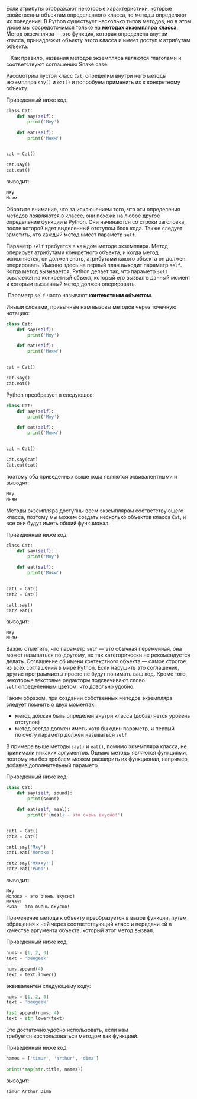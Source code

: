 

Если атрибуты отображают некоторые характеристики, которые свойственны объектам определенного класса, то методы определяют их поведение. В Python существует несколько типов методов, но в этом уроке мы сосредоточимся только на **методах экземпляра класса**. Метод экземпляра — это функция, которая определена внутри класса, принадлежит объекту этого класса и имеет доступ к атрибутам объекта.

   Как правило, названия методов экземпляра являются глаголами и соответствуют соглашению Snake case.

Рассмотрим пустой класс `Cat`, определим внутри него методы экземпляра `say()` и `eat()` и попробуем применить их к конкретному объекту.

Приведенный ниже код:

```python
​class Cat:
    def say(self):
        print('Мяу')

    def eat(self):
        print('Мням')


cat = Cat()

cat.say()
cat.eat()
```

выводит:

```python
Мяу
Мням
```

Обратите внимание, что за исключением того, что эти определения методов появляются в классе, они похожи на любое другое определение функции в Python. Они начинаются со строки заголовка, после которой идет выделенный отступом блок кода. Также следует заметить, что каждый метод имеет параметр `self`.

Параметр `self` требуется в каждом методе экземпляра. Метод оперирует атрибутами конкретного объекта, и когда метод исполняется, он должен знать, атрибутами какого объекта он должен оперировать. Именно здесь на первый план выходит параметр `self`. Когда метод вызывается, Python делает так, что параметр `self` ссылается на конкретный объект, который его вызвал в данный момент и которым вызванный метод должен оперировать.

  Параметр `self` часто называют **контекстным объектом**.

Иными словами, привычные нам вызовы методов через точечную нотацию:

```python
class Cat:
    def say(self):
        print('Мяу')

    def eat(self):
        print('Мням')


cat = Cat()

cat.say()
cat.eat()
```

Python преобразует в следующее:

```python
class Cat:
    def say(self):
        print('Мяу')

    def eat(self):
        print('Мням')


cat = Cat()

Cat.say(cat)
Cat.eat(cat)
```

поэтому оба приведенных выше кода являются эквивалентными и выводят:

```python
Мяу
Мням
```

Методы экземпляра доступны всем экземплярам соответствующего класса, поэтому мы можем создать несколько объектов класса `Cat`, и все они будут иметь общий функционал.

Приведенный ниже код:

```python
​class Cat:
    def say(self):
        print('Мяу')

    def eat(self):
        print('Мням')


cat1 = Cat()
cat2 = Cat()

cat1.say()
cat2.eat()
```

выводит:

```no-highlight
​Мяу
Мням
```

Важно отметить, что параметр `self` — это обычная переменная, она может называться по-другому, но так категорически не рекомендуется делать. Соглашение об имени контекстного объекта — самое строгое из всех соглашений в мире Python. Если нарушить это соглашение, другие программисты просто не будут понимать ваш код. Кроме того, некоторые текстовые редакторы подсвечивают слово `self` определенным цветом, что довольно удобно.

Таким образом, при создании собственных методов экземпляра следует помнить о двух моментах:

- метод должен быть определен внутри класса (добавляется уровень отступов)
- метод всегда должен иметь хотя бы один параметр, и первый по счету параметр должен называться `self`

В примере выше методы `say()` и `eat()`, помимо экземпляра класса, не принимали никаких аргументов. Однако методы являются функциями, поэтому мы без проблем можем расширить их функционал, например, добавив дополнительный параметр.

Приведенный ниже код:

```python
class Cat:
    def say(self, sound):
        print(sound)

    def eat(self, meal):
        print(f'{meal} - это очень вкусно!')


cat1 = Cat()
cat2 = Cat()

cat1.say('Мяу')
cat1.eat('Молоко')

cat2.say('Мяяяу!')
cat2.eat('Рыба')
```

выводит:

```no-highlight
Мяу
Молоко - это очень вкусно!
Мяяяу!
Рыба - это очень вкусно!
```

Применение метода к объекту преобразуется в вызов функции, путем обращения к ней через соответствующий класс и передачи ей в качестве аргумента объекта, который этот метод вызвал.

Приведенный ниже код:

```python
nums = [1, 2, 3]
text = 'beegeek'

nums.append(4)
text = text.lower()
```

эквивалентен следующему коду:

```python
nums = [1, 2, 3]
text = 'beegeek'

list.append(nums, 4)
text = str.lower(text)
```

Это достаточно удобно использовать, если нам требуется воспользоваться методом как функцией.

Приведенный ниже код:

```python
names = ['timur', 'arthur', 'dima']

print(*map(str.title, names))
```

выводит:

```no-highlight
Timur Arthur Dima
```